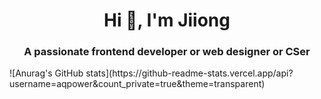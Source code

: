 <h1 align="center">Hi 👋, I'm Jiiong</h1>
<h3 align="center">A passionate frontend developer or web designer or CSer</h3>

<p align="left">
  ![Anurag's GitHub stats](https://github-readme-stats.vercel.app/api?username=aqpower&count_private=true&theme=transparent)
</p>

